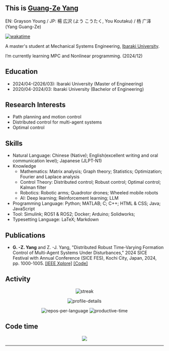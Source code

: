 ## This is [Guang-Ze Yang](https://youkoutaku.github.io/)
EN: Grayson Young / JP: 楊 広沢 (よう こうたく, You Koutaku) / 杨 广泽 (Yang Guang-Ze)

[![wakatime](https://wakatime.com/badge/user/09b9ec51-4790-4f52-a7f3-ae35dcbfc6dc.svg)](https://wakatime.com/@09b9ec51-4790-4f52-a7f3-ae35dcbfc6dc)

A master's student at Mechanical Systems Engineering, [Ibaraki University](https://www.ibaraki.ac.jp).

I’m currently learning MPC and Nonlinear programming. (2024/12)

## Education
- 2024/04-(2026/03): Ibaraki University (Master of Engineering)	
- 2020/04-2024/03: Ibaraki University (Bachelor of Engineering)

## Research Interests
- Path planning and motion control
- Distributed control for multi-agent systems
- Optimal control

## Skills
- Natural Language: Chinese (Native); English(excellent writing and oral communication level); Japanese (JLPT-N1)
- Knowledge
  - Mathematics: Matrix analysis; Graph theory; Statistics; Optimization; Fourier and Laplace analysis
  - Control Theory: Distributed control; Robust control; Optimal control; Kalman filter
  - Robotics: Robotic arms; Quadrotor drones; Wheeled mobile robots
  - AI: Deep learning; Reinforcement learning; LLM
- Programming Language: Python; MATLAB; C; C++; HTML & CSS; Java; JavaScript
- Tool: Simulink; ROS1 & ROS2; Docker; Arduino; Solidworks; 
- Typesetting Language: LaTeX; Markdown

## Publications
- **G. -Z. Yang** and Z. -J. Yang, "Distributed Robust Time-Varying Formation Control of Multi-Agent Systems Under Disturbances," 2024 SICE Festival with Annual Conference (SICE FES), Kochi City, Japan, 2024, pp. 1000-1005. [[IEEE Xplore]](https://ieeexplore.ieee.org/document/10805135) [[Code]](https://github.com/youkoutaku/DR-TVFC)

## Activity

<p align="center">
  <picture>
  <source media="(prefers-color-scheme: dark)" srcset="https://github-readme-streak-stats.herokuapp.com?user=youkoutaku&theme=radical" />
  <source media="(prefers-color-scheme: light)" srcset="https://github-readme-streak-stats.herokuapp.com?user=youkoutaku" />
  <img alt="streak" src="streak.svg" />
  </picture>
</p>

<p align="center">
  <picture>
  <source media="(prefers-color-scheme: dark)" srcset="https://github-profile-summary-cards.vercel.app/api/cards/profile-details?username=youkoutaku&theme=radical" />
  <source media="(prefers-color-scheme: light)" srcset="https://github-profile-summary-cards.vercel.app/api/cards/profile-details?username=youkoutaku" />
  <img alt="profile-details" src="profile-details.svg" />
  </picture>
</p>

<div align="center">
  <picture>
  <source media="(prefers-color-scheme: dark)" srcset="http://github-profile-summary-cards.vercel.app/api/cards/repos-per-language?username=youkoutaku&theme=radical" />
  <source media="(prefers-color-scheme: light)" srcset="http://github-profile-summary-cards.vercel.app/api/cards/repos-per-language?username=youkoutaku" />
  <img alt="repos-per-language" src="repos-per-language.svg" />
  </picture>

  <picture>
  <source media="(prefers-color-scheme: dark)" srcset="http://github-profile-summary-cards.vercel.app/api/cards/productive-time?username=youkoutaku&theme=radical&utcOffset=9" />
  <source media="(prefers-color-scheme: light)" srcset="http://github-profile-summary-cards.vercel.app/api/cards/productive-time?username=youkoutaku&utcOffset=9" />
  <img alt="productive-time" src="productive-time.svg" />
  </picture>
</div>


## Code time

<p align="center">
   <a href="https://wakatime.com/@YouKoutaku">
     <img align="Youkoutaku's WakaTime stats" src="https://github-readme-stats.vercel.app/api/wakatime?username=Youkoutaku&theme=radical&custom_title=Youkoutaku's_Coding_Stats&hide=Markdown,other,Text&layout=compact&show_icons=true"/> </a>
</p>

---
<!--
- 🔥 Interested in working with Control Systems, Robotics, and Programming.
- ✨ I'm keen to share some of my learning and learn from outstanding ones.
- 😄 Hobby:
  - 💪 Training or running 2~3 times a week
  - 🏀 Basketball once a week
  - 📚 Reading (Biography, History, Philosophy, Time Management, Study Skills, ...) 
  - 🎮 Video games(The Legend of Zelda: Breath of the Wild, Fire Emblem, Monster Hunter Rise, ...)
  - 🎧 Music (J-pop, R&B, ...)
--!>
